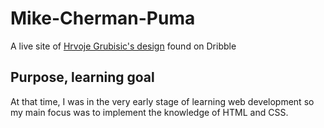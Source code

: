 # Mike-Cherman-Puma

A live site of [Hrvoje Grubisic's design](https://dribbble.com/shots/9144231-Mike-Cherman-X-Puma) found on Dribble

## Purpose, learning goal

At that time, I was in the very early stage of learning web development so my main focus was to implement the knowledge of HTML and CSS.

